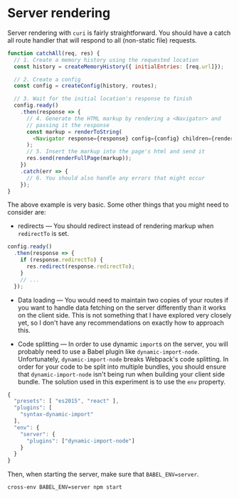 # Server rendering

Server rendering with `curi` is fairly straightforward. You should have a catch all route handler that will respond to all (non-static file) requests.

```js
function catchAll(req, res) {
  // 1. Create a memory history using the requested location
  const history = createMemoryHistory({ initialEntries: [req.url]});

  // 2. Create a config
  const config = createConfig(history, routes);

  // 3. Wait for the initial location's response to finish
  config.ready()
    .then(response => {
      // 4. Generate the HTML markup by rendering a <Navigator> and
      // passing it the response
      const markup = renderToString(
        <Navigator response={response} config={config} children={renderFunction} />
      );
      // 5. Insert the markup into the page's html and send it
      res.send(renderFullPage(markup));
    })
    .catch(err => {
      // 6. You should also handle any errors that might occur
    });
}
```

The above example is very basic. Some other things that you might need to consider are:

* redirects — You should redirect instead of rendering markup when `redirectTo` is set.

```js
config.ready()
  .then(response => {
    if (response.redirectTo) {
      res.redirect(response.redirectTo);
    }
    // ...
  });
```

* Data loading — You would need to maintain two copies of your routes if you want to handle data fetching on the server differently than it works on the client side. This is not something that I have explored very closely yet, so I don't have any recommendations on exactly how to approach this.

* Code splitting — In order to use dynamic `import`s on the server, you will probably need to use a Babel plugin like `dynamic-import-node`. Unfortunately, `dynamic-import-node` breaks Webpack's code splitting. In order for your code to be split into multiple bundles, you should ensure that `dynamic-import-node` isn't being run when building your client side bundle. The solution used in this experiment is to use the `env` property.

```js
{
  "presets": [ "es2015", "react" ],
  "plugins": [
    "syntax-dynamic-import"
  ],
  "env": {
    "server": {
      "plugins": ["dynamic-import-node"]
    }
  }
}
```

Then, when starting the server, make sure that `BABEL_ENV=server`.

```
cross-env BABEL_ENV=server npm start
```
